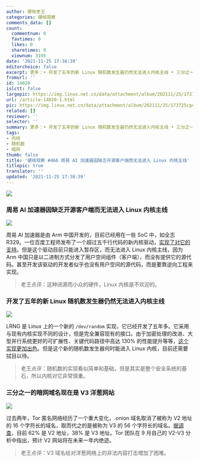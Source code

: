 ```yaml
---
author: 硬核老王
categories: 硬核观察
comments_data: []
count:
  commentnum: 0
  favtimes: 0
  likes: 0
  sharetimes: 0
  viewnum: 3195
date: '2021-11-25 17:38:39'
editorchoice: false
excerpt: 更多：• 开发了五年的新 Linux 随机数发生器仍然无法进入内核主线 • 三分之一的暗网域名现在是 V3 洋葱网站
fromurl: ''
id: 14020
islctt: false
largepic: https://img.linux.net.cn/data/attachment/album/202111/25/173725cgegv402ze1gzxnx.jpg
url: /article-14020-1.html
pic: https://img.linux.net.cn/data/attachment/album/202111/25/173725cgegv402ze1gzxnx.jpg.thumb.jpg
related: []
reviewer: ''
selector: ''
summary: 更多：• 开发了五年的新 Linux 随机数发生器仍然无法进入内核主线 • 三分之一的暗网域名现在是 V3 洋葱网站
tags:
- 内核
- 随机数
- 暗网
thumb: false
title: '硬核观察 #466 周易 AI 加速器因缺乏开源客户端而无法进入 Linux 内核主线'
titlepic: true
translator: ''
updated: '2021-11-25 17:38:39'
---
```


![](https://img.linux.net.cn/data/attachment/album/202111/25/173725cgegv402ze1gzxnx.jpg)


### 周易 AI 加速器因缺乏开源客户端而无法进入 Linux 内核主线


![](https://img.linux.net.cn/data/attachment/album/202111/25/173739bo8zm3w9mwbclz3b.jpg)


周易 AI 加速器是由 Arm 中国开发的，目前已经用在一些 SoC 中，如全志 R329。一位百度工程师发布了一个超过五千行代码的新内核驱动，[实现了对它的支持](https://www.phoronix.com/scan.php?page=news_item&px=Linux-Driver-Zhouyi-AI)。但是这个驱动目前只能进入暂存区，而无法进入 Linux 内核主线，因为 Arm 中国只是以二进制方式分发了用户空间组件（客户端），而没有提供它的源代码。甚至开发该驱动的开发者似乎也没有用户空间的源代码，而是要靠逆向工程来实现。



> 
> 老王点评：这种闭源而小众的硬件，Linux 内核是不欢迎的。
> 
> 
> 


### 开发了五年的新 Linux 随机数发生器仍然无法进入内核主线


![](https://img.linux.net.cn/data/attachment/album/202111/25/173802fnaokb2jnz2ys7ul.jpg)


LRNG 是 Linux 上的一个新的 `/dev/random` 实现，它已经开发了五年多。它采用与现有内核实现不同的设计，但是完全兼容现有的接口。由于加密处理的改进、大型并行系统更好的可扩展性、关键代码路径中高达 130% 的性能提升等等，[这个实现更加出色](https://www.phoronix.com/scan.php?page=news_item&px=Linux-LRNG-43rd)。但是这个新的随机数发生器何时能进入 Linux 内核，目前还需要拭目以待。



> 
> 老王点评：随机数的实现看似简单和基础，但是其实是整个安全系统的基石，所以内核对它非常慎重。
> 
> 
> 


### 三分之一的暗网域名现在是 V3 洋葱网站


![](https://img.linux.net.cn/data/attachment/album/202111/25/173814s8z2prirflpo8bbx.jpg)


过去两年，Tor 匿名网络经历了一个重大变化，.onion 域名取消了被称为 V2 地址的 16 个字符长的域名，取而代之的是被称为 V3 的 56 个字符长的域名。[据调查](https://www.darkowl.com/blog-content/tor-v2-depreciation-shifts-darknet-landscape)，目前 62% 是 V2 地址，38% 是 V3 地址。Tor 团队在 9 月自己的 V2-V3 分析中指出，预计 V2 网站将在未来一年内绝迹。



> 
> 老王点评：V3 域名给对洋葱网络上的非法内容打击增加了困难。
> 
> 
>